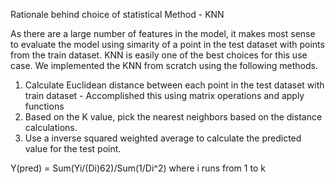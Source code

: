 Rationale behind choice of statistical Method - KNN

 As there are a large number of features in the model, it makes most sense to evaluate the model using simarity of 
 a point in the test dataset with points from the train dataset. KNN is easily one of the best choices for this use case. 
 We implemented the KNN from scratch using the following methods.
 
 1. Calculate Euclidean distance between each point in the test dataset with train dataset - Accomplished this using matrix 
 operations and apply functions
 2. Based on the K value, pick the nearest neighbors based on the distance calculations.
 3. Use a inverse squared weighted average to calculate the predicted value for the test point.
 
 Y(pred) = Sum(Yi/(Di)62)/Sum(1/Di^2) where i runs from 1 to k 
 
 
 
